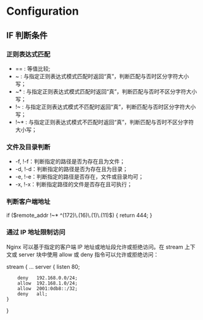 # Configuration

## IF 判断条件

### 正则表达式匹配

* ==    : 等值比较;
* ~     : 与指定正则表达式模式匹配时返回“真”，判断匹配与否时区分字符大小写；
* ~*    : 与指定正则表达式模式匹配时返回“真”，判断匹配与否时不区分字符大小写；
* !~    : 与指定正则表达式模式不匹配时返回“真”，判断匹配与否时区分字符大小写；
* !~*   : 与指定正则表达式模式不匹配时返回“真”，判断匹配与否时不区分字符大小写；


### 文件及目录判断

* -f, !-f：判断指定的路径是否为存在且为文件；
* -d, !-d：判断指定的路径是否为存在且为目录；
* -e, !-e：判断指定的路径是否存在，文件或目录均可；
* -x, !-x：判断指定路径的文件是否存在且可执行；

### 判断客户端地址
if ($remote_addr !~* ^(172)\.(16)\.(1)\.(11)$) {
    return 444;
}

### 通过 IP 地址限制访问
Nginx 可以基于指定的客户端 IP 地址或地址段允许或拒绝访问。在 stream 上下文或 server 块中使用 allow 或 deny 指令可以允许或拒绝访问：

stream {
    ...
    server {
        listen 80;

        deny   192.168.0.0/24;
        allow  192.168.1.0/24;
        allow  2001:0db8::/32;
        deny   all;
    }
}